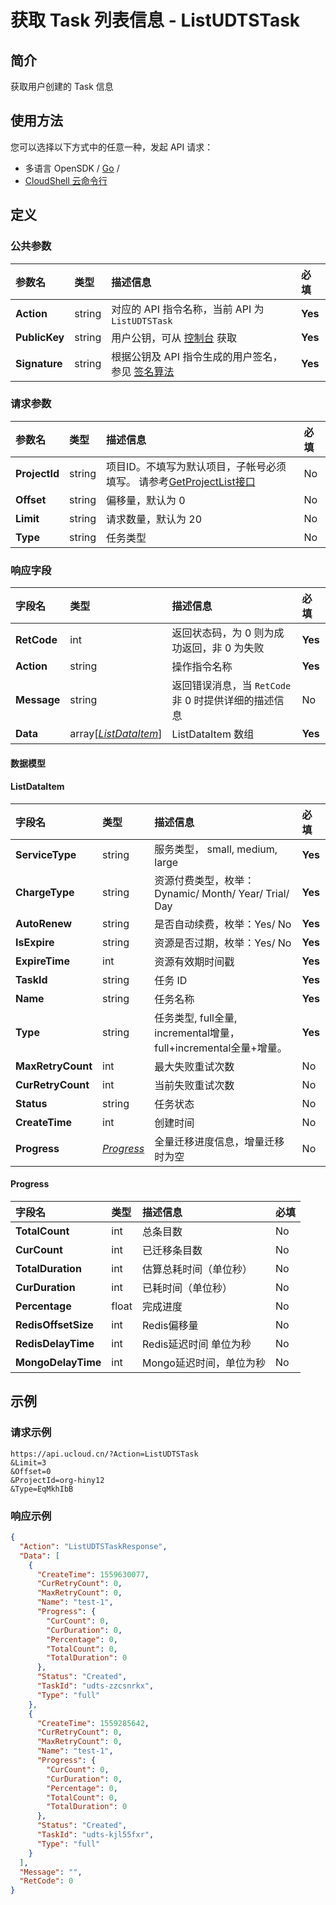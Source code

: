 # 获取 Task 列表信息 - ListUDTSTask

## 简介

获取用户创建的 Task 信息






## 使用方法

您可以选择以下方式中的任意一种，发起 API 请求：
- 多语言 OpenSDK / [Go](https://github.com/ucloud/ucloud-sdk-go) /
- [CloudShell 云命令行](https://shell.ucloud.cn/)


## 定义

### 公共参数

| 参数名 | 类型 | 描述信息 | 必填 |
|:---|:---|:---|:---|
| **Action**     | string  | 对应的 API 指令名称，当前 API 为 `ListUDTSTask`                        | **Yes** |
| **PublicKey**  | string  | 用户公钥，可从 [控制台](https://console.ucloud.cn/uapi/apikey) 获取                                             | **Yes** |
| **Signature**  | string  | 根据公钥及 API 指令生成的用户签名，参见 [签名算法](api/summary/signature.md)  | **Yes** |

### 请求参数

| 参数名 | 类型 | 描述信息 | 必填 |
|:---|:---|:---|:---|
| **ProjectId** | string | 项目ID。不填写为默认项目，子帐号必须填写。 请参考[GetProjectList接口](https://docs.ucloud.cn/api/summary/get_project_list) |No|
| **Offset** | string | 偏移量，默认为 0 |No|
| **Limit** | string | 请求数量，默认为 20 |No|
| **Type** | string | 任务类型 |No|

### 响应字段

| 字段名 | 类型 | 描述信息 | 必填 |
|:---|:---|:---|:---|
| **RetCode** | int | 返回状态码，为 0 则为成功返回，非 0 为失败 |**Yes**|
| **Action** | string | 操作指令名称 |**Yes**|
| **Message** | string | 返回错误消息，当 `RetCode` 非 0 时提供详细的描述信息 |No|
| **Data** | array[[*ListDataItem*](#ListDataItem)] | ListDataItem 数组 |**Yes**|

#### 数据模型


#### ListDataItem

| 字段名 | 类型 | 描述信息 | 必填 |
|:---|:---|:---|:---|
| **ServiceType** | string | 服务类型， small, medium, large  |**Yes**|
| **ChargeType** | string | 资源付费类型，枚举：Dynamic/ Month/ Year/ Trial/ Day |**Yes**|
| **AutoRenew** | string | 是否自动续费，枚举：Yes/ No  |**Yes**|
| **IsExpire** | string | 资源是否过期，枚举：Yes/ No   |**Yes**|
| **ExpireTime** | int | 资源有效期时间戳 |**Yes**|
| **TaskId** | string | 任务 ID |**Yes**|
| **Name** | string | 任务名称 |**Yes**|
| **Type** | string | 任务类型, full全量, incremental增量，full+incremental全量+增量。 |**Yes**|
| **MaxRetryCount** | int | 最大失败重试次数 |No|
| **CurRetryCount** | int | 当前失败重试次数 |No|
| **Status** | string | 任务状态 |No|
| **CreateTime** | int | 创建时间 |No|
| **Progress** | [*Progress*](#Progress) | 全量迁移进度信息，增量迁移时为空  |No|

#### Progress

| 字段名 | 类型 | 描述信息 | 必填 |
|:---|:---|:---|:---|
| **TotalCount** | int | 总条目数 |No|
| **CurCount** | int | 已迁移条目数 |No|
| **TotalDuration** | int | 估算总耗时间（单位秒） |No|
| **CurDuration** | int | 已耗时间（单位秒） |No|
| **Percentage** | float | 完成进度 |No|
| **RedisOffsetSize** | int | Redis偏移量 |No|
| **RedisDelayTime** | int | Redis延迟时间  单位为秒   |No|
| **MongoDelayTime** | int | Mongo延迟时间，单位为秒  |No|

## 示例

### 请求示例
    
```
https://api.ucloud.cn/?Action=ListUDTSTask
&Limit=3
&Offset=0
&ProjectId=org-hiny12
&Type=EqMkhIbB
```

### 响应示例
    
```json
{
  "Action": "ListUDTSTaskResponse",
  "Data": [
    {
      "CreateTime": 1559630077,
      "CurRetryCount": 0,
      "MaxRetryCount": 0,
      "Name": "test-1",
      "Progress": {
        "CurCount": 0,
        "CurDuration": 0,
        "Percentage": 0,
        "TotalCount": 0,
        "TotalDuration": 0
      },
      "Status": "Created",
      "TaskId": "udts-zzcsnrkx",
      "Type": "full"
    },
    {
      "CreateTime": 1559285642,
      "CurRetryCount": 0,
      "MaxRetryCount": 0,
      "Name": "test-1",
      "Progress": {
        "CurCount": 0,
        "CurDuration": 0,
        "Percentage": 0,
        "TotalCount": 0,
        "TotalDuration": 0
      },
      "Status": "Created",
      "TaskId": "udts-kjl55fxr",
      "Type": "full"
    }
  ],
  "Message": "",
  "RetCode": 0
}
```





